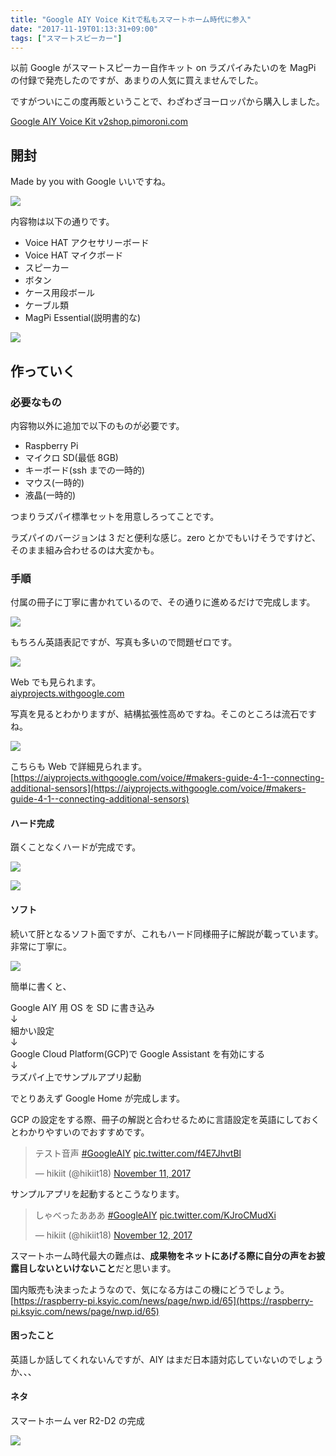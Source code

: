 ```yaml
---
title: "Google AIY Voice Kitで私もスマートホーム時代に参入"
date: "2017-11-19T01:13:31+09:00"
tags: ["スマートスピーカー"]
---
```


以前 Google がスマートスピーカー自作キット on ラズパイみたいのを MagPi の付録で発売したのですが、あまりの人気に買えませんでした。

ですがついにこの度再販ということで、わざわざヨーロッパから購入しました。

[Google AIY Voice Kit v2](https://shop.pimoroni.com/products/google-aiy-voice-kit-v2)[shop.pimoroni.com](https://shop.pimoroni.com/products/google-aiy-voice-kit)

## 開封

Made by you with Google いいですね。

![](20171119002326.jpeg)

内容物は以下の通りです。

- Voice HAT アクセサリーボード
- Voice HAT マイクボード
- スピーカー
- ボタン
- ケース用段ボール
- ケーブル類
- MagPi Essential(説明書的な)

![](20171119002850.jpeg)

## 作っていく

### 必要なもの

内容物以外に追加で以下のものが必要です。

- Raspberry Pi
- マイクロ SD(最低 8GB)
- キーボード(ssh までの一時的)
- マウス(一時的)
- 液晶(一時的)

つまりラズパイ標準セットを用意しろってことです。

ラズパイのバージョンは 3 だと便利な感じ。zero とかでもいけそうですけど、そのまま組み合わせるのは大変かも。

### 手順

付属の冊子に丁寧に書かれているので、その通りに進めるだけで完成します。

![](20171119004745.jpeg)

もちろん英語表記ですが、写真も多いので問題ゼロです。

![](20171119003717.jpeg)

Web でも見られます。  
[aiyprojects.withgoogle.com](https://aiyprojects.withgoogle.com/voice/#project-overview)

写真を見るとわかりますが、結構拡張性高めですね。そこのところは流石ですね。

![](20171119004754.jpeg)

こちらも Web で詳細見られます。  
[https://aiyprojects.withgoogle.com/voice/#makers-guide-4-1--connecting-additional-sensors](https://aiyprojects.withgoogle.com/voice/#makers-guide-4-1--connecting-additional-sensors)

#### ハード完成

躓くことなくハードが完成です。

![](20171119005114.jpeg)

![](20171119005147.jpeg)

#### ソフト

続いて肝となるソフト面ですが、これもハード同様冊子に解説が載っています。非常に丁寧に。

![](20171119005349.jpeg)

簡単に書くと、

Google AIY 用 OS を SD に書き込み  
↓  
細かい設定  
↓  
Google Cloud Platform(GCP)で Google Assistant を有効にする  
↓  
ラズパイ上でサンプルアプリ起動

でとりあえず Google Home が完成します。

GCP の設定をする際、冊子の解説と合わせるために言語設定を英語にしておくとわかりやすいのでおすすめです。

<blockquote class="twitter-tweet"><p lang="ja" dir="ltr">テスト音声 <a href="https://twitter.com/hashtag/GoogleAIY?src=hash&amp;ref_src=twsrc%5Etfw">#GoogleAIY</a> <a href="https://t.co/f4E7JhvtBl">pic.twitter.com/f4E7JhvtBl</a></p>&mdash; hikiit (@hikiit18) <a href="https://twitter.com/hikiit18/status/929365857502838784?ref_src=twsrc%5Etfw">November 11, 2017</a></blockquote>

サンプルアプリを起動するとこうなります。

<blockquote class="twitter-tweet"><p lang="ja" dir="ltr">しゃべったあああ <a href="https://twitter.com/hashtag/GoogleAIY?src=hash&amp;ref_src=twsrc%5Etfw">#GoogleAIY</a> <a href="https://t.co/KJroCMudXi">pic.twitter.com/KJroCMudXi</a></p>&mdash; hikiit (@hikiit18) <a href="https://twitter.com/hikiit18/status/929728969875656704?ref_src=twsrc%5Etfw">November 12, 2017</a></blockquote>

スマートホーム時代最大の難点は、**成果物をネットにあげる際に自分の声をお披露目しないといけないこと**だと思います。

国内販売も決まったようなので、気になる方はこの機にどうでしょう。  
[https://raspberry-pi.ksyic.com/news/page/nwp.id/65](https://raspberry-pi.ksyic.com/news/page/nwp.id/65)

#### 困ったこと

英語しか話してくれないんですが、AIY はまだ日本語対応していないのでしょうか、、、

#### ネタ

スマートホーム ver R2-D2 の完成

![](https://cdn-ak.f.st-hatena.com/images/fotolife/h/hisurga/20171119/20171119010254.jpg)
